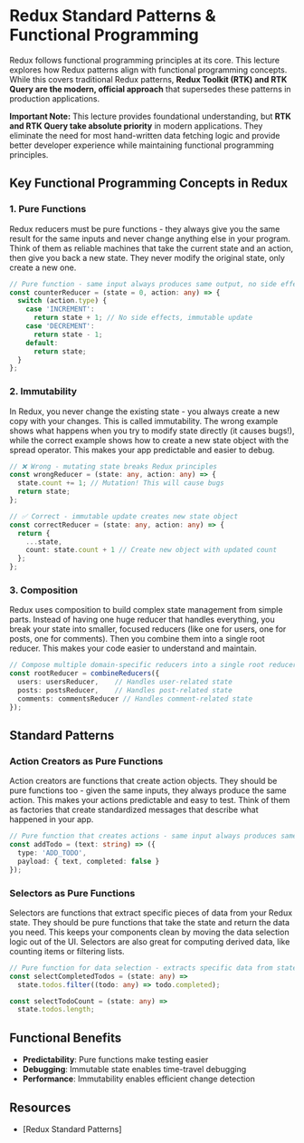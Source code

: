 # Redux Standard Patterns & Functional Programming

Redux follows functional programming principles at its core. This lecture explores how Redux patterns align with functional programming concepts. While this covers traditional Redux patterns, **Redux Toolkit (RTK) and RTK Query are the modern, official approach** that supersedes these patterns in production applications.

**Important Note:** This lecture provides foundational understanding, but **RTK and RTK Query take absolute priority** in modern applications. They eliminate the need for most hand-written data fetching logic and provide better developer experience while maintaining functional programming principles.

## Key Functional Programming Concepts in Redux

### 1. Pure Functions

Redux reducers must be pure functions - they always give you the same result for the same inputs and never change anything else in your program. Think of them as reliable machines that take the current state and an action, then give you back a new state. They never modify the original state, only create a new one.
```typescript
// Pure function - same input always produces same output, no side effects
const counterReducer = (state = 0, action: any) => {
  switch (action.type) {
    case 'INCREMENT':
      return state + 1; // No side effects, immutable update
    case 'DECREMENT':
      return state - 1;
    default:
      return state;
  }
};
```

### 2. Immutability

In Redux, you never change the existing state - you always create a new copy with your changes. This is called immutability. The wrong example shows what happens when you try to modify state directly (it causes bugs!), while the correct example shows how to create a new state object with the spread operator. This makes your app predictable and easier to debug.
```typescript
// ❌ Wrong - mutating state breaks Redux principles
const wrongReducer = (state: any, action: any) => {
  state.count += 1; // Mutation! This will cause bugs
  return state;
};

// ✅ Correct - immutable update creates new state object
const correctReducer = (state: any, action: any) => {
  return {
    ...state,
    count: state.count + 1 // Create new object with updated count
  };
};
```

### 3. Composition

Redux uses composition to build complex state management from simple parts. Instead of having one huge reducer that handles everything, you break your state into smaller, focused reducers (like one for users, one for posts, one for comments). Then you combine them into a single root reducer. This makes your code easier to understand and maintain.
```typescript
// Compose multiple domain-specific reducers into a single root reducer
const rootReducer = combineReducers({
  users: usersReducer,    // Handles user-related state
  posts: postsReducer,    // Handles post-related state
  comments: commentsReducer // Handles comment-related state
});
```

## Standard Patterns

### Action Creators as Pure Functions

Action creators are functions that create action objects. They should be pure functions too - given the same inputs, they always produce the same action. This makes your actions predictable and easy to test. Think of them as factories that create standardized messages that describe what happened in your app.
```typescript
// Pure function that creates actions - same input always produces same action
const addTodo = (text: string) => ({
  type: 'ADD_TODO',
  payload: { text, completed: false }
});
```

### Selectors as Pure Functions

Selectors are functions that extract specific pieces of data from your Redux state. They should be pure functions that take the state and return the data you need. This keeps your components clean by moving the data selection logic out of the UI. Selectors are also great for computing derived data, like counting items or filtering lists.
```typescript
// Pure function for data selection - extracts specific data from state
const selectCompletedTodos = (state: any) => 
  state.todos.filter((todo: any) => todo.completed);

const selectTodoCount = (state: any) => 
  state.todos.length;
```

## Functional Benefits
- **Predictability**: Pure functions make testing easier
- **Debugging**: Immutable state enables time-travel debugging
- **Performance**: Immutability enables efficient change detection

## Resources
- [Redux Standard Patterns]
